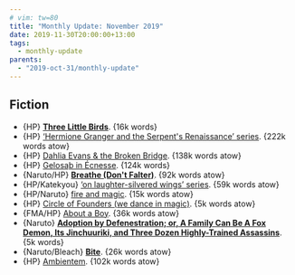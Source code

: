 ```yaml
---
# vim: tw=80
title: "Monthly Update: November 2019"
date: 2019-11-30T20:00:00+13:00
tags:
  - monthly-update
parents:
  - "2019-oct-31/monthly-update"
---
```


## Fiction

 - {HP} **[Three Little Birds](https://archiveofourown.org/works/7817248)**. {16k words}
 - {HP} [‘Hermione Granger and the Serpent's Renaissance’ series](https://archiveofourown.org/series/726612). {222k words atow}
 - {HP} [Dahlia Evans & the Broken Bridge](https://www.fanfiction.net/s/12026760). {138k words atow}
 - {HP} [Gelosaþ in Écnesse](https://archiveofourown.org/works/2352896). {124k words}
 - {Naruto/HP} **[Breathe (Don't Falter)](https://archiveofourown.org/works/17241749)**. {92k words atow}
 - {HP/Katekyou} [‘on laughter-silvered wings’ series](https://archiveofourown.org/series/1285109). {59k words atow}
 - {HP/Naruto} [fire and magic](https://archiveofourown.org/works/20182534). {15k words atow}
 - {HP} [Circle of Founders (we dance in magic)](https://archiveofourown.org/works/19182313). {5k words atow}
 - {FMA/HP} [About a Boy](https://archiveofourown.org/works/8117647). {36k words atow}
 - {Naruto} **[Adoption by Defenestration; or, A Family Can Be A Fox Demon, Its Jinchuuriki, and Three Dozen Highly-Trained Assassins](https://archiveofourown.org/works/15866901)**. {5k words}
 - {Naruto/Bleach} **[Bite](https://archiveofourown.org/works/8918860)**. {26k words atow}
 - {HP} [Ambientem](https://archiveofourown.org/works/17170529). {102k words atow}
